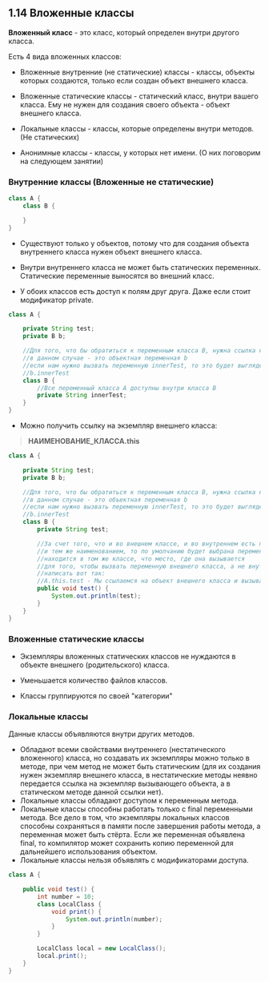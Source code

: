 ## 1.14 Вложенные классы

**Вложенный класс** - это класс, который определен внутри другого класса.

Есть 4 вида вложенных классов:

* Вложенные внутренние (не статические) классы - классы, объекты которых создаются, только если создан объект внешнего класса.

* Вложенные статические классы - статический класс, внутри вашего класса. Ему не нужен для создания своего объекта - объект внешнего класса.

* Локальные классы - классы, которые определены внутри методов. (Не статических)

* Анонимные классы - классы, у которых нет имени. (О них поговорим на следующем занятии)



### Внутренние классы (Вложенные не статические)

```JAVA
class A {
	class B {

	}
}
```

* Существуют только у объектов, потому что для создания объекта внутреннего класса нужен объект внешнего класса.

* Внутри внутреннего класса не может быть статических переменных. Статические переменные выносятся во внешний класс.

* У обоих классов есть доступ к полям друг друга. Даже если стоит модификатор private.

```JAVA
class A {

	private String test;
	private B b;

	//Для того, что бы обратиться к переменным класса B, нужна ссылка на его объект
	//в данном случае - это объектная переменная b
	//если нам нужно вызвать переменную innerTest, то это будет выглядеть так:
	//b.innerTest
	class B {
		//Все переменный класса А доступны внутри класса B
		private String innerTest;
	}
}
```

* Можно получить ссылку на экземпляр внешнего класса:

> **НАИМЕНОВАНИЕ_КЛАССА.this**

```JAVA
class A {

	private String test;
	private B b;

	//Для того, что бы обратиться к переменным класса B, нужна ссылка на его объект
	//в данном случае - это объектная переменная b
	//если нам нужно вызвать переменную innerTest, то это будет выглядеть так:
	//b.innerTest
	class B {
		private String test;

		//За счет того, что и во внешнем классе, и во внутреннем есть переменная с одним
		//и тем же наименованием, то по умолчанию будет выбрана переменная, которая
		//находится в том же классе, что место, где она вызывается
		//для того, чтобы вызвать переменную внешнего класса, а не внутреннего, нужно 
		//написать вот так:
		//A.this.test - Мы ссылаемся на объект внешнего класса и вызываем его переменную
		public void test() {
			System.out.println(test);
		}
	}
}
```

### Вложенные статические классы

* Экземпляры вложенных статических классов не нуждаются в объекте внешнего (родительского) класса.

* Уменьшается количество файлов классов.

* Классы группируются по своей "категории"



### Локальные классы

Данные классы объявляются внутри других методов. 
* Обладают всеми свойствами внутреннего (нестатического вложенного) класса, но создавать их экземпляры можно только в методе, при чем метод не может быть статическим (для их создания нужен экземпляр внешнего класса, в нестатические методы неявно передается ссылка на экземпляр вызывающего объекта, а в статическом методе данной ссылки нет). 
* Локальные классы обладают доступом к переменным метода.
* Локальные классы способны работать только с final переменными метода. Все дело в том, что экземпляры локальных классов способны сохраняться в памяти после завершения работы метода, а переменная может быть стёрта. Если же переменная объявлена final, то компилятор может сохранить копию переменной для дальнейшего использования объектом.
* Локальные классы нельзя объявлять с модификаторами доступа.

```JAVA
class A {

	public void test() {
		int number = 10;
		class LocalClass {
			void print() {
				System.out.println(number);
			}
		}

		LocalClass local = new LocalClass();
		local.print();
	}
}
```